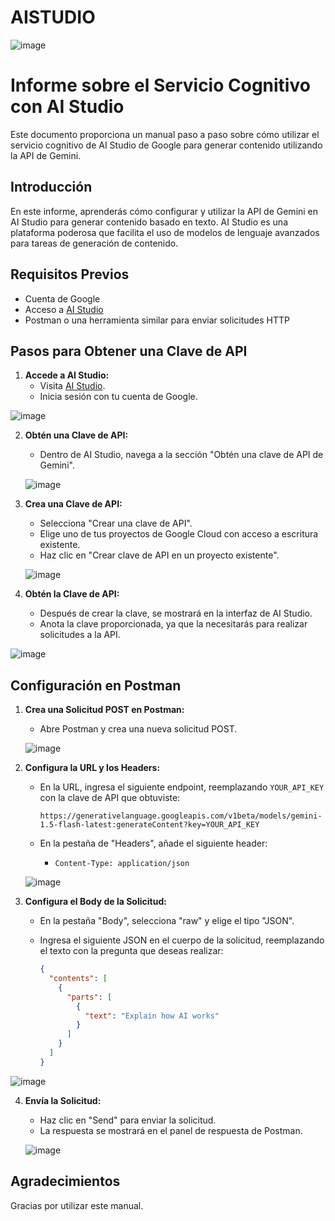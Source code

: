 # AISTUDIO
![image](https://github.com/user-attachments/assets/60846cfd-34ab-4978-80a7-a9f794f811ba)

# Informe sobre el Servicio Cognitivo con AI Studio

Este documento proporciona un manual paso a paso sobre cómo utilizar el servicio cognitivo de AI Studio de Google para generar contenido utilizando la API de Gemini.

## Introducción

En este informe, aprenderás cómo configurar y utilizar la API de Gemini en AI Studio para generar contenido basado en texto. AI Studio es una plataforma poderosa que facilita el uso de modelos de lenguaje avanzados para tareas de generación de contenido.

## Requisitos Previos

- Cuenta de Google
- Acceso a [AI Studio](https://ai.google.dev/aistudio?hl=es-419)
- Postman o una herramienta similar para enviar solicitudes HTTP

## Pasos para Obtener una Clave de API

1. **Accede a AI Studio:**
   - Visita [AI Studio](https://ai.google.dev/aistudio?hl=es-419).
   - Inicia sesión con tu cuenta de Google.

  ![image](https://github.com/user-attachments/assets/3763ece1-af21-47fc-9b0f-707a6a19c858)


2. **Obtén una Clave de API:**
   - Dentro de AI Studio, navega a la sección "Obtén una clave de API de Gemini".

   ![image](https://github.com/user-attachments/assets/90da96ea-5de0-452e-b345-baec2c2e86c9)


3. **Crea una Clave de API:**
   - Selecciona "Crear una clave de API".
   - Elige uno de tus proyectos de Google Cloud con acceso a escritura existente.
   - Haz clic en "Crear clave de API en un proyecto existente".

   ![image](https://github.com/user-attachments/assets/059383aa-2d19-44fc-ba6d-e768234deb25)


4. **Obtén la Clave de API:**
   - Después de crear la clave, se mostrará en la interfaz de AI Studio.
   - Anota la clave proporcionada, ya que la necesitarás para realizar solicitudes a la API.

  ![image](https://github.com/user-attachments/assets/27e98e90-6396-4751-aedb-3558c2b4493e)


## Configuración en Postman

1. **Crea una Solicitud POST en Postman:**
   - Abre Postman y crea una nueva solicitud POST.

   ![image](https://github.com/user-attachments/assets/394e684d-d735-4844-adba-fa26c245caff)


2. **Configura la URL y los Headers:**
   - En la URL, ingresa el siguiente endpoint, reemplazando `YOUR_API_KEY` con la clave de API que obtuviste:

     ```
     https://generativelanguage.googleapis.com/v1beta/models/gemini-1.5-flash-latest:generateContent?key=YOUR_API_KEY
     ```

   - En la pestaña de "Headers", añade el siguiente header:
     - `Content-Type: application/json`

   ![image](https://github.com/user-attachments/assets/e4a61d84-4c81-4536-9648-daf7e5827fcf)


3. **Configura el Body de la Solicitud:**
   - En la pestaña "Body", selecciona "raw" y elige el tipo "JSON".
   - Ingresa el siguiente JSON en el cuerpo de la solicitud, reemplazando el texto con la pregunta que deseas realizar:

     ```json
     {
       "contents": [
         {
           "parts": [
             {
               "text": "Explain how AI works"
             }
           ]
         }
       ]
     }
     ```

  ![image](https://github.com/user-attachments/assets/07409d49-7ad5-459b-b17b-8a0daa7b7bbc)


4. **Envía la Solicitud:**
   - Haz clic en "Send" para enviar la solicitud.
   - La respuesta se mostrará en el panel de respuesta de Postman.

   ![image](https://github.com/user-attachments/assets/fca5be98-d945-49cd-a240-8bbda650fe14)


## Agradecimientos

Gracias por utilizar este manual.
